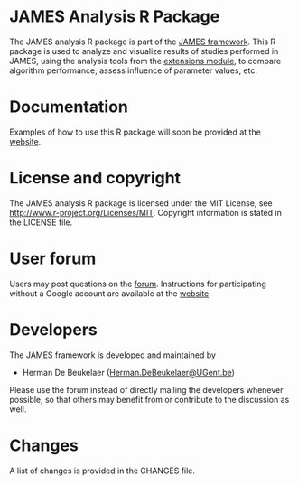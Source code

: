 JAMES Analysis R Package
========================

The JAMES analysis R package is part of the [JAMES framework][james-github]. This R package is used to analyze and visualize results of studies performed in JAMES, using the analysis tools from the [extensions module][james-extensions], to compare algorithm performance, assess influence of parameter values, etc.

Documentation
=============

Examples of how to use this R package will soon be provided at the [website][james-website].

License and copyright
=====================

The JAMES analysis R package is licensed under the MIT License, see http://www.r-project.org/Licenses/MIT. Copyright information is stated in the LICENSE file.

User forum
==========

Users may post questions on the [forum][james-forum]. Instructions for participating without a Google account are available at the [website][james-contact].

Developers
==========

The JAMES framework is developed and maintained by

 - Herman De Beukelaer (Herman.DeBeukelaer@UGent.be)
 
Please use the forum instead of directly mailing the developers whenever possible, so that others may benefit from or contribute to the discussion as well.
 
Changes
=======

A list of changes is provided in the CHANGES file.


[james-github]:     https://github.com/hdbeukel/james
[james-extensions]: https://github.com/hdbeukel/james-extensions
[james-website]:    http://www.jamesframework.org
[james-forum]:      https://groups.google.com/forum/#!forum/james-users
[james-contact]:    http://www.jamesframework.org/contact/
